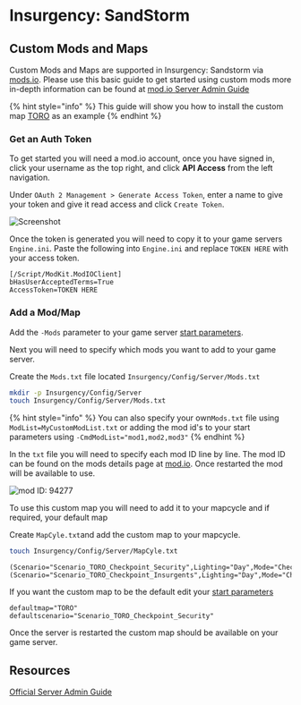 # Insurgency: SandStorm

## Custom Mods and Maps

Custom Mods and Maps are supported in Insurgency: Sandstorm via [mods.io](https://mods.io/). Please use this basic guide to get started using custom mods more in-depth information can be found at [mod.io Server Admin Guide](https://insurgencysandstorm.mod.io/guides/server-admin-guide)

{% hint style="info" %}
This guide will show you how to install the custom map [TORO](https://insurgencysandstorm.mod.io/toro) as an example
{% endhint %}

### Get an Auth Token

To get started you will need a mod.io account, once you have signed in, click your username as the top right, and click **API Access** from the left navigation.

Under `OAuth 2 Management > Generate Access Token`, enter a name to give your token and give it read access and click `Create Token`.

![Screenshot](../.gitbook/assets/2568525685image2020-3-17_.png)

Once the token is generated you will need to copy it to your game servers `Engine.ini`. Paste the following into `Engine.ini` and replace `TOKEN HERE` with your access token.

```text
[/Script/ModKit.ModIOClient]
bHasUserAcceptedTerms=True
AccessToken=TOKEN HERE
```

### Add a Mod/Map

Add the `-Mods` parameter to your game server [start parameters](../configuration/start-parameters.md).

Next you will need to specify which mods you want to add to your game server.&#x20;

Create the `Mods.txt` file located `Insurgency/Config/Server/Mods.txt`&#x20;

```bash
mkdir -p Insurgency/Config/Server
touch Insurgency/Config/Server/Mods.txt
```

{% hint style="info" %}
You can also specify your own`Mods.txt` file using `ModList=MyCustomModList.txt` or adding the mod id's to your start parameters using `-CmdModList="mod1,mod2,mod3"`
{% endhint %}

In the `txt` file you will need to specify each mod ID line by line. The mod ID can be found on the mods details page at [mod.io](https://insurgencysandstorm.mod.io/toro). Once restarted the mod will be available to use.

![mod ID: 94277](../.gitbook/assets/toro.png)

To use this custom map you will need to add it to your mapcycle and if required, your default map

Create `MapCyle.txt`and add the custom map to your mapcycle.

```bash
touch Insurgency/Config/Server/MapCyle.txt

```

```text
(Scenario="Scenario_TORO_Checkpoint_Security",Lighting="Day",Mode="Checkpoint")
(Scenario="Scenario_TORO_Checkpoint_Insurgents",Lighting="Day",Mode="Checkpoint")
```

If you want the custom map to be the default edit your [start parameters](../configuration/start-parameters.md)

```text
defaultmap="TORO"
defaultscenario="Scenario_TORO_Checkpoint_Security"
```

Once the server is restarted the custom map should be available on your game server.

## Resources

[Official Server Admin Guide](https://sandstorm-support.newworldinteractive.com/hc/en-us/articles/360049211072-Server-Admin-Guide)
